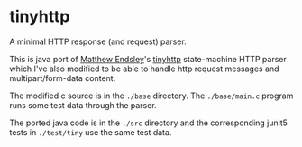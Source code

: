 # tinyhttp
A minimal HTTP response (and request) parser.

This is java port of [Matthew Endsley](https://mendsley.github.io/2012/12/19/tinyhttp.html)'s [tinyhttp](https://github.com/mendsley/tinyhttp) state-machine HTTP parser which I've also modified to be able to handle http request messages and multipart/form-data content.

The modified c source is in the <code>./base</code> directory.  The <code>./base/main.c</code> program runs some test data through the parser.

The ported java code is in the <code>./src</code> directory and the corresponding junit5 tests in <code>./test/tiny</code> use the same test data. 
